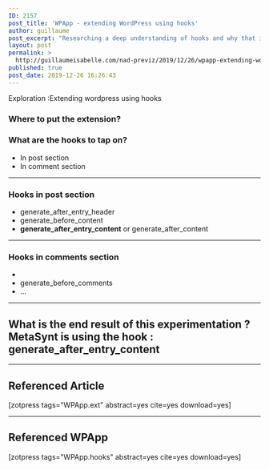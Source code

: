```yaml
---
ID: 2157
post_title: 'WPApp - extending WordPress using hooks'
author: guillaume
post_excerpt: "Researching a deep understanding of hooks and why that is practical when using a complex framework to create your own framework and apps."
layout: post
permalink: >
  http://guillaumeisabelle.com/nad-previz/2019/12/26/wpapp-extending-wordpress-using-hooks/
published: true
post_date: 2019-12-26 16:26:43
---
```

<!-- wp:paragraph -->

Exploration :Extending wordpress using hooks

<!-- /wp:paragraph -->

<!-- wp:heading {"level":3} -->

### Where to put the extension?

### What are the hooks to tap on?

<!-- /wp:heading -->

<!-- wp:list -->

*   In post section
*   In comment section

<!-- /wp:list -->

<!-- wp:separator -->

<hr class="wp-block-separator" />

<!-- /wp:separator -->

<!-- wp:heading {"level":3} -->

### Hooks in post section

<!-- /wp:heading -->

<!-- wp:list -->

* generate_after_entry_header 
* generate_before_content
* **generate_after_entry_content** or generate_after_content

<!-- /wp:list -->

<!-- wp:separator -->

<hr class="wp-block-separator" />

<!-- /wp:separator -->

<!-- wp:heading {"level":3} -->

### Hooks in comments section

<!-- /wp:heading -->

<!-- wp:list -->

*   
*   generate_before_comments
*   ...

<!-- /wp:list -->

<!-- wp:separator -->

<hr class="wp-block-separator" />

<!-- /wp:separator -->

<!-- wp:heading -->

## What is the end result of this experimentation ? MetaSynt is using the hook : generate_after_entry_content

<!-- /wp:heading -->

<!-- wp:separator -->

<hr class="wp-block-separator" />

<!-- /wp:separator -->

<!-- wp:heading -->

## Referenced Article

<!-- /wp:heading -->

<!-- wp:paragraph -->

[zotpress tags="WPApp.ext" abstract=yes cite=yes download=yes]

<!-- /wp:paragraph -->

<!-- wp:separator -->

<hr class="wp-block-separator" />

<!-- /wp:separator -->

<!-- wp:heading -->

## Referenced WPApp

<!-- /wp:heading -->

<!-- wp:paragraph -->

[zotpress tags="WPApp.hooks" abstract=yes cite=yes download=yes]

<!-- /wp:paragraph -->